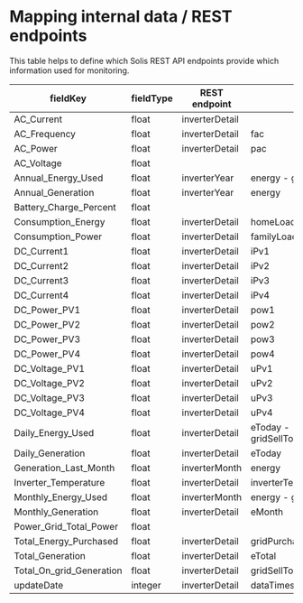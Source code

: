 # Mapping internal data / REST endpoints
This table helps to define which Solis REST API endpoints provide which information used for monitoring.

| fieldKey                 | fieldType | REST endpoint  | API                      |
|--------------------------|-----------|----------------|--------------------------|
| AC_Current               | float     | inverterDetail |                          |                         
| AC_Frequency             | float     | inverterDetail | fac                      |
| AC_Power                 | float     | inverterDetail | pac                      |
| AC_Voltage               | float     |                |                          |                         
| Annual_Energy_Used       | float     | inverterYear   | energy - gridSellEnergy  |                         
| Annual_Generation        | float     | inverterYear   | energy                   |
| Battery_Charge_Percent   | float     |                |                          |                         
| Consumption_Energy       | float     | inverterDetail | homeLoadTotalEnergy      |                         
| Consumption_Power        | float     | inverterDetail | familyLoadPower          |                         
| DC_Current1              | float     | inverterDetail | iPv1                     |
| DC_Current2              | float     | inverterDetail | iPv2                     |
| DC_Current3              | float     | inverterDetail | iPv3                     |
| DC_Current4              | float     | inverterDetail | iPv4                     |
| DC_Power_PV1             | float     | inverterDetail | pow1                     |
| DC_Power_PV2             | float     | inverterDetail | pow2                     |
| DC_Power_PV3             | float     | inverterDetail | pow3                     |
| DC_Power_PV4             | float     | inverterDetail | pow4                     |
| DC_Voltage_PV1           | float     | inverterDetail | uPv1                     |
| DC_Voltage_PV2           | float     | inverterDetail | uPv2                     |
| DC_Voltage_PV3           | float     | inverterDetail | uPv3                     |
| DC_Voltage_PV4           | float     | inverterDetail | uPv4                     |
| Daily_Energy_Used        | float     | inverterDetail | eToday - gridSellTodayEnergy                         |                         
| Daily_Generation         | float     | inverterDetail | eToday                   |
| Generation_Last_Month    | float     | inverterMonth  | energy                   |                         
| Inverter_Temperature     | float     | inverterDetail | inverterTemperature      |
| Monthly_Energy_Used      | float     | inverterMonth  | energy - gridSellEnergy  |                         
| Monthly_Generation       | float     | inverterDetail | eMonth                   |
| Power_Grid_Total_Power   | float     |                |                          |                         
| Total_Energy_Purchased   | float     | inverterDetail | gridPurchasedTotalEnergy | 
| Total_Generation         | float     | inverterDetail | eTotal                   |     
| Total_On_grid_Generation | float     | inverterDetail | gridSellTotalEnergy      |      
| updateDate               | integer   | inverterDetail | dataTimestamp            |            
